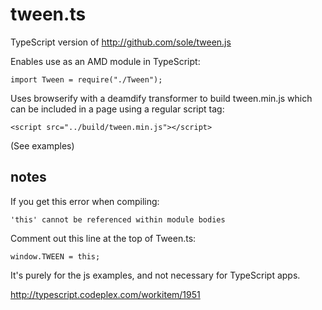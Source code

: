# tween.ts

TypeScript version of http://github.com/sole/tween.js

Enables use as an AMD module in TypeScript:

`import Tween = require("./Tween");`

Uses browserify with a deamdify transformer to build tween.min.js which can be included in a page using a regular script tag:

`<script src="../build/tween.min.js"></script>`

(See examples)

## notes

If you get this error when compiling:

`'this' cannot be referenced within module bodies`

Comment out this line at the top of Tween.ts:

`window.TWEEN = this;`

It's purely for the js examples, and not necessary for TypeScript apps.

http://typescript.codeplex.com/workitem/1951